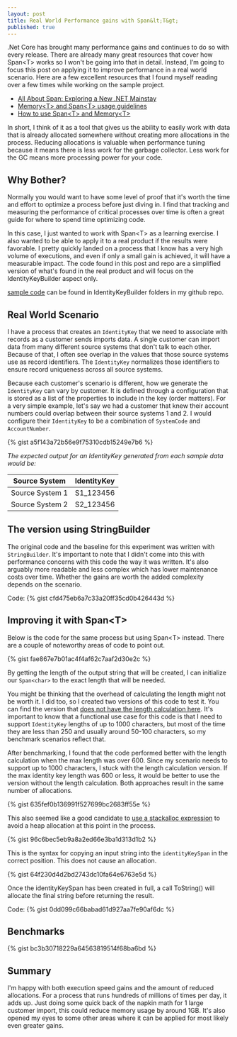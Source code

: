 ```yaml
---
layout: post
title: Real World Performance gains with Span&lt;T&gt;
published: true
---
```


.Net Core has brought many performance gains and continues to do so with every release.  There are already many great resources that cover how Span&lt;T&gt; works so I won't be going into that in detail.  Instead, I’m going to focus this post on applying it to improve performance in a real world scenario.  Here are a few excellent resources that I found myself reading over a few times while working on the sample project.

- [All About Span: Exploring a New .NET Mainstay](https://docs.microsoft.com/en-us/archive/msdn-magazine/2018/january/csharp-all-about-span-exploring-a-new-net-mainstay)
- [Memory&lt;T&gt; and Span&lt;T&gt; usage guidelines](https://docs.microsoft.com/en-us/dotnet/standard/memory-and-spans/memory-t-usage-guidelines)
- [How to use Span&lt;T&gt; and Memory&lt;T&gt;](https://medium.com/@antao.almada/how-to-use-span-t-and-memory-t-c0b126aae652)

In short, I think of it as a tool that gives us the ability to easily work with data that is already allocated somewhere without creating more allocations in the process.  Reducing allocations is valuable when performance tuning because it means there is less work for the garbage collector.  Less work for the GC means more processing power for your code.	


## Why Bother?

Normally you would want to have some level of proof that it's worth the time and effort to optimize a process before just diving in.  I find that tracking and measuring the performance of critical processes over time is often a great guide for where to spend time optimizing code.

In this case, I just wanted to work with Span&lt;T&gt; as a learning exercise.  I also wanted to be able to apply it to a real product if the results were favorable.  I pretty quickly landed on a process that I know has a very high volume of executions, and even if only a small gain is achieved, it will have a measurable impact.  The code found in this post and repo are a simplified version of what's found in the real product and will focus on the IdentityKeyBuilder aspect only.

[sample code](https://github.com/RickBlouch/PerformanceTests) can be found in IdentityKeyBuilder folders in my github repo.

## Real World Scenario

I have a process that creates an `IdentityKey` that we need to associate with records as a customer sends imports data.  A single customer can import data from many different source systems that don't talk to each other.  Because of that, I often see overlap in the values that those source systems use as record identifiers.  The `IdentityKey` normalizes those identifiers to ensure record uniqueness across all source systems.

Because each customer's scenario is different, how we generate the `IdentityKey` can vary by customer.  It is defined through a configuration that is stored as a list of the properties to include in the key (order matters).  For a very simple example, let's say we had a customer that knew their account numbers could overlap between their source systems 1 and 2.  I would configure their `IdentityKey` to be a combination of `SystemCode` and `AccountNumber`.  

{% gist a5f143a72b56e9f75310cdb15249e7b6  %}

*The expected output for an IdentityKey generated from each sample data would be:*

Source System   | IdentityKey
----------------|------------
Source System 1 | S1_123456
Source System 2 | S2_123456 

## The version using StringBuilder

The original code and the baseline for this experiment was written with `StringBuilder`.  It's important to note that I didn't come into this with performance concerns with this code the way it was written.  It's also arguably more readable and less complex which has lower maintenance costs over time.  Whether the gains are worth the added complexity depends on the scenario.

Code:
{% gist cfd475eb6a7c33a20ff35cd0b426443d %}

## Improving it with Span&lt;T&gt;

Below is the code for the same process but using Span&lt;T&gt; instead.  There are a couple of noteworthy areas of code to point out.

{% gist fae867e7b01ac4f4af62c7aaf2d30e2c  %}

By getting the length of the output string that will be created, I can initialize our `Span<char>` to the exact length that will be needed.  

You might be thinking that the overhead of calculating the length might not be worth it.  I did too, so I created two versions of this code to test it.  You can find the version that [does not have the length calculation here](https://github.com/RickBlouch/PerformanceTests/blob/trunk/src/IdentityKeyBuilder/IdentityKeyBuilder_WithSpan_NoLengthCalc.cs).  It's important to know that a functional use case for this code is that I need to support `IdentityKey` lengths of up to 1000 characters, but most of the time they are less than 250 and usually around 50-100 characters, so my benchmark scenarios reflect that.

After benchmarking, I found that the code performed better with the length calculation when the max length was over 600.  Since my scenario needs to support up to 1000 characters, I stuck with the length calculation version.  If the max identity key length was 600 or less, it would be better to use the version without the length calculation.  Both approaches result in the same number of allocations.  

{% gist 635fef0b136991f527699bc2683ff55e %}

This also seemed like a good candidate to [use a stackalloc expression](https://docs.microsoft.com/en-us/dotnet/csharp/language-reference/operators/stackalloc) to avoid a heap allocation at this point in the process.

{% gist 96c6bec5eb9a8a2ed66e3ba1d313d1b2 %}

This is the syntax for copying an input string into the `identityKeySpan` in the correct position.  This does not cause an allocation.  

{% gist 64f230d4d2bd2743dc10fa64e6763e5d %}

Once the identityKeySpan has been created in full, a call ToString() will allocate the final string before returning the result.

Code:
{% gist 0dd099c66babad61d927aa7fe90af6dc %}

## Benchmarks

{% gist bc3b30718229a64563819514f68ba6bd %}

## Summary

I'm happy with both execution speed gains and the amount of reduced allocations.  For a process that runs hundreds of millions of times per day, it adds up.  Just doing some quick back of the napkin math for 1 large customer import, this could reduce memory usage by around 1GB.  It's also opened my eyes to some other areas where it can be applied for most likely even greater gains.

